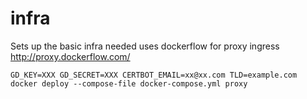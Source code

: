 # infra
Sets up the basic infra needed
uses dockerflow for proxy ingress http://proxy.dockerflow.com/

```
GD_KEY=XXX GD_SECRET=XXX CERTBOT_EMAIL=xx@xx.com TLD=example.com docker deploy --compose-file docker-compose.yml proxy
```